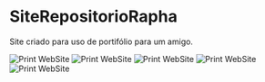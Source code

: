 # SiteRepositorioRapha

Site criado para uso de portifólio para um amigo.
<br>

![Print WebSite](https://cdn.discordapp.com/attachments/969772964302188544/1154834477290369064/image.png)
![Print WebSite](https://cdn.discordapp.com/attachments/969772964302188544/1154835106284969995/image.png)
![Print WebSite](https://cdn.discordapp.com/attachments/969772964302188544/1154835447013445752/image.png)
![Print WebSite](https://cdn.discordapp.com/attachments/969772964302188544/1154835338682978304/image.png)
![Print WebSite](https://cdn.discordapp.com/attachments/969772964302188544/1154835524222206125/image.png)
